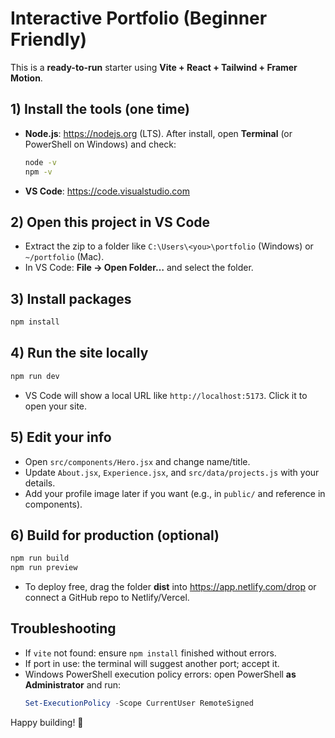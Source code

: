 # Interactive Portfolio (Beginner Friendly)

This is a **ready-to-run** starter using **Vite + React + Tailwind + Framer Motion**.

## 1) Install the tools (one time)
- **Node.js**: https://nodejs.org (LTS). After install, open **Terminal** (or PowerShell on Windows) and check:
  ```bash
  node -v
  npm -v
  ```
- **VS Code**: https://code.visualstudio.com

## 2) Open this project in VS Code
- Extract the zip to a folder like `C:\Users\<you>\portfolio` (Windows) or `~/portfolio` (Mac).
- In VS Code: **File → Open Folder…** and select the folder.

## 3) Install packages
```bash
npm install
```

## 4) Run the site locally
```bash
npm run dev
```
- VS Code will show a local URL like `http://localhost:5173`. Click it to open your site.

## 5) Edit your info
- Open `src/components/Hero.jsx` and change name/title.
- Update `About.jsx`, `Experience.jsx`, and `src/data/projects.js` with your details.
- Add your profile image later if you want (e.g., in `public/` and reference in components).

## 6) Build for production (optional)
```bash
npm run build
npm run preview
```
- To deploy free, drag the folder **dist** into https://app.netlify.com/drop or connect a GitHub repo to Netlify/Vercel.

## Troubleshooting
- If `vite` not found: ensure `npm install` finished without errors.
- If port in use: the terminal will suggest another port; accept it.
- Windows PowerShell execution policy errors: open PowerShell **as Administrator** and run:
  ```powershell
  Set-ExecutionPolicy -Scope CurrentUser RemoteSigned
  ```

Happy building! 🎉
